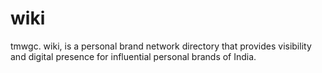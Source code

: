 # wiki
tmwgc. wiki, is a personal brand network directory that provides visibility and digital presence for influential personal brands of India.
